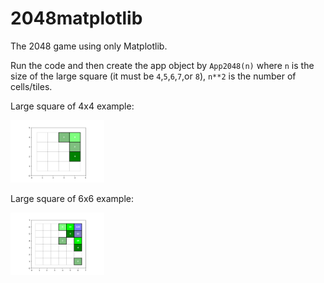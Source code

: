 # 2048matplotlib
The 2048 game using only Matplotlib.

Run the code and then create the app object by `App2048(n)` where `n` is the size of the large square  (it must be `4`,`5`,`6`,`7`,or `8`), `n**2` is the number of cells/tiles.

Large square of 4x4 example: 

<img src="https://github.com/anbarief/2048matplotlib/blob/main/2048_matplotlib_im1_4times4.png" width="150" height="100" />

Large square of 6x6 example: 

<img src="https://github.com/anbarief/2048matplotlib/blob/main/2048_matplotlib_im2.png" width="150" height="100" />
